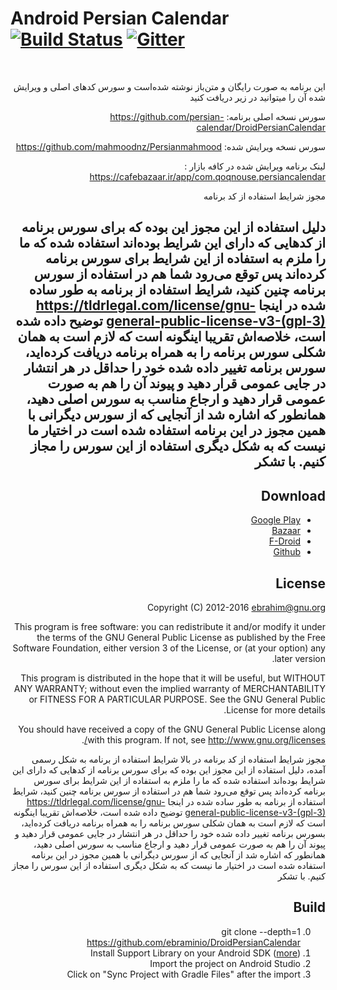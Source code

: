 Android Persian Calendar [![Build Status](https://travis-ci.org/ebraminio/DroidPersianCalendar.svg?branch=master)](https://travis-ci.org/ebraminio/DroidPersianCalendar)  [![Gitter](https://badges.gitter.im/Join%20Chat.svg)](https://gitter.im/ebraminio/DroidPersianCalendar)
=============================
<div lang="fa" dir="rtl"> <br />
    
   این برنامه به صورت رایگان و متن‌باز نوشته شده‌است و سورس کدهای اصلی و ویرایش شده آن را میتوانید در زیر دریافت کنید

سورس نسخه اصلی برنامه: https://github.com/persian-calendar/DroidPersianCalendar

سورس نسخه ویرایش شده: https://github.com/mahmoodnz/Persianmahmood

لینک برنامه ویرایش شده در کافه بازار :  https://cafebazaar.ir/app/com.qoqnouse.persiancalendar

مجوز شرایط استفاده از کد برنامه

دلیل استفاده از این مجوز این بوده که برای سورس برنامه از کدهایی که دارای این شرایط بوده‌اند استفاده شده که ما را ملزم به استفاده از این شرایط برای سورس برنامه کرده‌اند پس توقع می‌رود شما هم در استفاده از سورس برنامه چنین کنید، شرایط استفاده از برنامه به طور ساده شده در اینجا https://tldrlegal.com/license/gnu-general-public-license-v3-(gpl-3) توضیح داده شده است، خلاصه‌اش تقریبا اینگونه است که لازم است به همان شکلی سورس برنامه را به همراه برنامه دریافت کرده‌اید، سورس برنامه تغییر داده شده خود را حداقل در هر انتشار در جایی عمومی قرار دهید و پیوند آن را هم به صورت عمومی قرار دهید و ارجاع مناسب به سورس اصلی دهید، همانطور که اشاره شد از آنجایی که از سورس دیگرانی با همین مجوز در این برنامه استفاده شده است در اختیار ما نیست که به شکل دیگری استفاده از این سورس را مجاز کنیم. با تشکر
-----------------------------

Download
-----------------------------
<ul>
    <li> <a href="https://play.google.com/store/apps/details?id=com.byagowi.persiancalendar" >Google Play</a> </li>
    <li> <a href="http://cafebazaar.ir/app/com.byagowi.persiancalendar" >Bazaar</a> </li>
    <li> <a href="https://f-droid.org/app/com.byagowi.persiancalendar" >F-Droid</a> </li>
    <li> <a href="https://github.com/ebraminio/DroidPersianCalendar/releases/" >Github</a> </li>
</ul>

License
-----------------------------
Copyright (C) 2012-2016  ebrahim@gnu.org

This program is free software: you can redistribute it and/or modify 
it under the terms of the GNU General Public License as published by 
the Free Software Foundation, either version 3 of the License, or 
(at your option) any later version.

This program is distributed in the hope that it will be useful, 
but WITHOUT ANY WARRANTY; without even the implied warranty of 
MERCHANTABILITY or FITNESS FOR A PARTICULAR PURPOSE.  See the 
GNU General Public License for more details.

You should have received a copy of the GNU General Public License 
along with this program.  If not, see http://www.gnu.org/licenses/.





مجوز شرایط استفاده از کد برنامه
در بالا شرایط استفاده از برنامه به شکل رسمی آمده، دلیل استفاده از این مجوز این بوده که برای سورس برنامه از کدهایی که دارای این شرایط بوده‌اند استفاده شده که ما را ملزم به استفاده از این شرایط برای سورس برنامه کرده‌اند پس توقع می‌رود شما هم در استفاده از سورس برنامه چنین کنید، شرایط استفاده از برنامه به طور ساده شده در اینجا https://tldrlegal.com/license/gnu-general-public-license-v3-(gpl-3) توضیح داده شده است، خلاصه‌اش تقریبا اینگونه است که لازم است به همان شکلی سورس برنامه را به همراه برنامه دریافت کرده‌اید، بسورس برنامه تغییر داده شده خود را حداقل در هر انتشار در جایی عمومی قرار دهید و پیوند آن را هم به صورت عمومی قرار دهید و ارجاع مناسب به سورس اصلی دهید، همانطور که اشاره شد از آنجایی که از سورس دیگرانی با همین مجوز در این برنامه استفاده شده است در اختیار ما نیست که به شکل دیگری استفاده از این سورس را مجاز کنیم. با تشکر





Build
-----------------------------
0. git clone --depth=1 https://github.com/ebraminio/DroidPersianCalendar
1. Install Support Library on your Android SDK ([more](https://developer.android.com/tools/support-library/setup.html))
2. Import the project on Android Studio
3. Click on "Sync Project with Gradle Files" after the import
